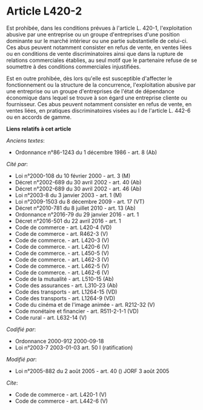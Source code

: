 # Article L420-2

Est prohibée, dans les conditions prévues à l'article L. 420-1, l'exploitation abusive par une entreprise ou un groupe
d'entreprises d'une position dominante sur le marché intérieur ou une partie substantielle de celui-ci. Ces abus peuvent
notamment consister en refus de vente, en ventes liées ou en conditions de vente discriminatoires ainsi que dans la rupture
de relations commerciales établies, au seul motif que le partenaire refuse de se soumettre à des conditions commerciales
injustifiées. 

Est en outre prohibée, dès lors qu'elle est susceptible d'affecter le fonctionnement ou la structure de la concurrence,
l'exploitation abusive par une entreprise ou un groupe d'entreprises de l'état de dépendance économique dans lequel se trouve
à son égard une entreprise cliente ou fournisseur. Ces abus peuvent notamment consister en refus de vente, en ventes liées,
en pratiques discriminatoires visées au I de l'article L. 442-6 ou en accords de gamme.

**Liens relatifs à cet article**

_Anciens textes_:

  - Ordonnance n°86-1243 du 1 décembre 1986 - art. 8 (Ab)

_Cité par_:

  - Loi n°2000-108 du 10 février 2000 - art. 3 (M)
  - Décret n°2002-689 du 30 avril 2002 - art. 40 (Ab)
  - Décret n°2002-689 du 30 avril 2002 - art. 46 (Ab)
  - Loi n°2003-8 du 3 janvier 2003 - art. 1 (M)
  - Loi n°2009-1503 du 8 décembre 2009 - art. 17 (VT)
  - Décret n°2010-781 du 8 juillet 2010 - art. 13 (Ab)
  - Ordonnance n°2016-79 du 29 janvier 2016 - art. 1
  - Décret n°2016-501 du 22 avril 2016 - art. 1
  - Code de commerce - art. L420-4 (VD)
  - Code de commerce - art. R462-3 (V)
  - Code de commerce. - art. L420-3 (V)
  - Code de commerce. - art. L420-6 (V)
  - Code de commerce. - art. L450-5 (V)
  - Code de commerce. - art. L462-3 (V)
  - Code de commerce. - art. L462-5 (V)
  - Code de commerce. - art. L462-6 (V)
  - Code de la mutualité - art. L510-15 (Ab)
  - Code des assurances - art. L310-23 (Ab)
  - Code des transports - art. L1264-15 (VD)
  - Code des transports - art. L1264-9 (VD)
  - Code du cinéma et de l'image animée - art. R212-32 (V)
  - Code monétaire et financier - art. R511-2-1-1 (VD)
  - Code rural - art. L632-14 (V)

_Codifié par_:

  - Ordonnance 2000-912 2000-09-18
  - Loi n°2003-7 2003-01-03 art. 50 I (ratification)

_Modifié par_:

  - Loi n°2005-882 du 2 août 2005 - art. 40 () JORF 3 août 2005

_Cite_:

  - Code de commerce - art. L420-1 (V)
  - Code de commerce - art. L442-6 (V)
